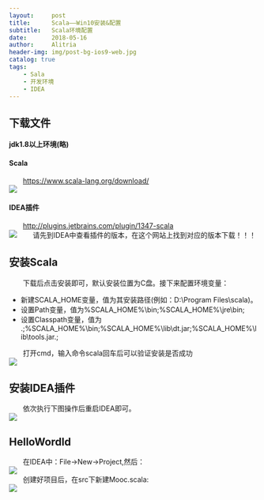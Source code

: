 ```yaml
---
layout:     post
title:      Scala——Win10安装&配置
subtitle:   Scala环境配置
date:       2018-05-16
author:     Alitria
header-img: img/post-bg-ios9-web.jpg
catalog: true
tags:
    - Sala
    - 开发环境
    - IDEA
---
```


## 下载文件  
#### jdk1.8以上环境(略)
#### Scala
&emsp;&emsp;https://www.scala-lang.org/download/  
![](http://ww1.sinaimg.cn/large/005L0VzSgy1frdgl63xwpj30mf0dtdgl.jpg)  
#### IDEA插件
&emsp;&emsp;http://plugins.jetbrains.com/plugin/1347-scala  
![](http://ww1.sinaimg.cn/large/005L0VzSgy1frdgrwyqp9j30oh0k0jso.jpg)
&emsp;&emsp;请先到IDEA中查看插件的版本，在这个网站上找到对应的版本下载！！！

## 安装Scala
&emsp;&emsp;下载后点击安装即可，默认安装位置为C盘。接下来配置环境变量：  
- 新建SCALA_HOME变量，值为其安装路径(例如：D:\Program Files\scala)。
- 设置Path变量，值为%SCALA_HOME%\bin;%SCALA_HOME%\jre\bin;
- 设置Classpath变量，值为 .;%SCALA_HOME%\bin;%SCALA_HOME%\lib\dt.jar;%SCALA_HOME%\lib\tools.jar.;  

&emsp;&emsp;打开cmd，输入命令scala回车后可以验证安装是否成功  
![](http://ww1.sinaimg.cn/large/005L0VzSgy1frdgq9fsllj30hj070mx3.jpg)  

## 安装IDEA插件
&emsp;&emsp;依次执行下图操作后重启IDEA即可。  
![](http://ww1.sinaimg.cn/large/005L0VzSgy1frdgu4mlwuj30xc0jvtbd.jpg)

## HelloWordld
&emsp;&emsp;在IDEA中：File->New->Project,然后：  
![](http://ww1.sinaimg.cn/large/005L0VzSgy1frdgxqiogpj30q80l9zla.jpg)  
&emsp;&emsp;创建好项目后，在src下新建Mooc.scala:  
![](http://ww1.sinaimg.cn/large/005L0VzSgy1frdgztwyzwj311p0q0q52.jpg)
